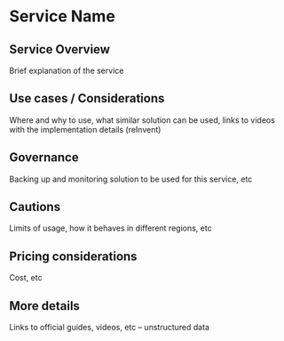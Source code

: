 # Service Name

## Service Overview

Brief explanation of the service

## Use cases / Considerations 

Where and why to use, what similar solution can be used, links to videos with the implementation details (reInvent) 

## Governance 

Backing up and monitoring solution to be used for this service, etc 

 
## Cautions 

Limits of usage, how it behaves in different regions, etc 

 

## Pricing considerations 

Cost, etc 


## More details 

Links to official guides, videos, etc – unstructured data 
